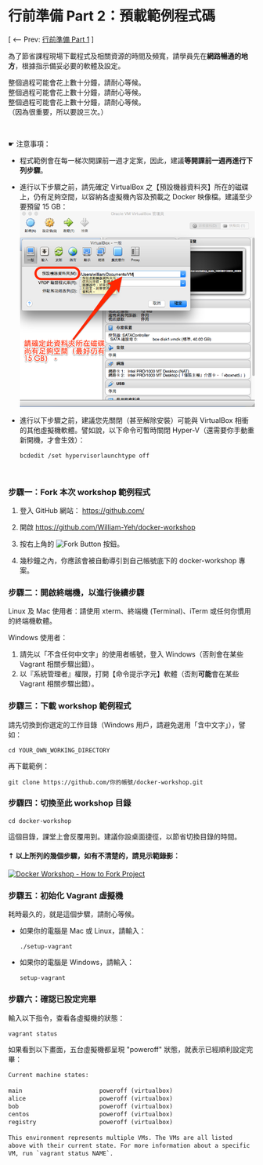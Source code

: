 行前準備 Part 2：預載範例程式碼
===

[ <-- Prev: [行前準備 Part 1](prepare.md)  ]


為了節省課程現場下載程式及相關資源的時間及頻寬，請學員先在**網路暢通的地方**，根據指示備妥必要的軟體及設定。

整個過程可能會花上數十分鐘，請耐心等候。<br/>
整個過程可能會花上數十分鐘，請耐心等候。<br/>
整個過程可能會花上數十分鐘，請耐心等候。<br/>
（因為很重要，所以要說三次。）

&nbsp;

☛ 注意事項：

- 程式範例會在每一梯次開課前一週才定案，因此，建議**等開課前一週再進行下列步驟**。

- 進行以下步驟之前，請先確定 VirtualBox 之【預設機器資料夾】所在的磁碟上，仍有足夠空間，以容納各虛擬機內容及預載之 Docker 映像檔。建議至少要預留 15 GB：
  ![預留 VirtualBox 虛擬機所需空間](img/vbox-diskspace.png)

- 進行以下步驟之前，建議您先關閉（甚至解除安裝）可能與 VirtualBox 相衝的其他虛擬機軟體。譬如說，以下命令可暫時關閉 Hyper-V（還需要你手動重新開機，才會生效）：

  ```
  bcdedit /set hypervisorlaunchtype off
  ```


&nbsp;


### 步驟一：Fork 本次 workshop 範例程式

1. 登入 GitHub 網站： https://github.com/

2. 開啟 https://github.com/William-Yeh/docker-workshop

3. 按右上角的 ![Fork Button](img/icon-github-fork.png) 按鈕。

4. 幾秒鐘之內，你應該會被自動導引到自己帳號底下的 docker-workshop 專案。


### 步驟二：開啟終端機，以進行後續步驟

Linux 及 Mac 使用者：請使用 xterm、終端機 (Terminal)、iTerm 或任何你慣用的終端機軟體。

Windows 使用者：

1. 請先以「不含任何中文字」的使用者帳號，登入 Windows（否則會在某些 Vagrant 相關步驟出錯）。
2. 以『系統管理者』權限，打開【命令提示字元】軟體（否則**可能**會在某些 Vagrant 相關步驟出錯）。




### 步驟三：下載 workshop 範例程式

請先切換到你選定的工作目錄（Windows 用戶，請避免選用「含中文字」），譬如：

   ```shell
   cd YOUR_OWN_WORKING_DIRECTORY
   ```

再下載範例：

   ```shell
   git clone https://github.com/你的帳號/docker-workshop.git
   ```



### 步驟四：切換至此 workshop 目錄

```shell
cd docker-workshop
```

這個目錄，課堂上會反覆用到。建議你設桌面捷徑，以節省切換目錄的時間。


#### ⇡ 以上所列的幾個步驟，如有不清楚的，請見示範錄影：

[![Docker Workshop - How to Fork Project](http://img.youtube.com/vi/n2ogtWHZRzo/0.jpg)](http://youtu.be/n2ogtWHZRzo)


### 步驟五：初始化 Vagrant 虛擬機

耗時最久的，就是這個步驟，請耐心等候。

- 如果你的電腦是 Mac 或 Linux，請輸入：

  ```shell
  ./setup-vagrant
  ```

- 如果你的電腦是 Windows，請輸入：

  ```shell
  setup-vagrant
  ```


### 步驟六：確認已設定完畢

輸入以下指令，查看各虛擬機的狀態：

```shell
vagrant status
```

如果看到以下畫面，五台虛擬機都呈現 "poweroff" 狀態，就表示已經順利設定完畢：

```
Current machine states:

main                      poweroff (virtualbox)
alice                     poweroff (virtualbox)
bob                       poweroff (virtualbox)
centos                    poweroff (virtualbox)
registry                  poweroff (virtualbox)

This environment represents multiple VMs. The VMs are all listed
above with their current state. For more information about a specific
VM, run `vagrant status NAME`.
```
